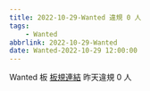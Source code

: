 ```yaml
---
title: 2022-10-29-Wanted 違規 0 人
tags:
    - Wanted
abbrlink: 2022-10-29-Wanted
date: Wanted-2022-10-29 12:00:00
---
```

Wanted 板 [板規連結](https://www.ptt.cc/bbs/Wanted/M.1608829773.A.D3B.html)
昨天違規 0 人
